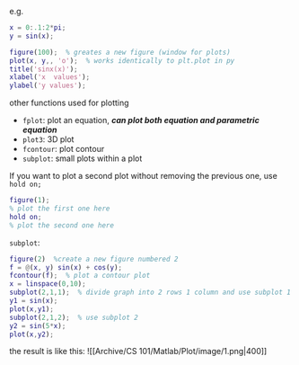 e.g.
```MATLAB
x = 0:.1:2*pi;
y = sin(x);

figure(100);  % greates a new figure (window for plots)
plot(x, y,, 'o');  % works identically to plt.plot in py
title('sinx(x)');
xlabel('x  values');
ylabel('y values');
```

other functions used for plotting
- `fplot`: plot an equation, ***can plot both equation and parametric equation***
- `plot3`: 3D plot
- `fcontour`: plot contour
- `subplot`: small plots within a plot

If you want to plot a second plot without removing the previous one, use `hold on;`
```MATLAB
figure(1);
% plot the first one here
hold on;
% plot the second one here
```

`subplot`:
```MATLAB
figure(2)  %create a new figure numbered 2
f = @(x, y) sin(x) + cos(y);
fcontour(f);  % plot a contour plot
x = linspace(0,10);
subplot(2,1,1);  % divide graph into 2 rows 1 column and use subplot 1
y1 = sin(x);
plot(x,y1);
subplot(2,1,2);  % use subplot 2
y2 = sin(5*x);
plot(x,y2);
```
the result is like this:
![[Archive/CS 101/Matlab/Plot/image/1.png|400]]

